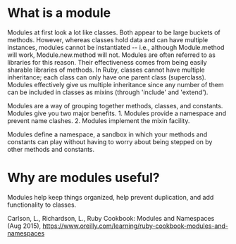 # What is a module
  Modules at first look a lot like classes. Both appear to be large buckets of methods. However, whereas classes hold data and can have multiple instances, modules cannot be instantiated -- i.e., although Module.method will work, Module.new.method will not. Modules are often referred to as libraries for this reason. Their effectiveness comes from being easily sharable libraries of methods. In Ruby, classes cannot have multiple inheritance; each class can only have one parent class (superclass). Modules effectively give us multiple inheritance since any number of them can be included in classes as mixins (through 'include' and 'extend'). 


  Modules are a way of grouping together methods, classes, and constants. Modules give you two major benefits.
    1. Modules provide a namespace and prevent name clashes.
    2. Modules implement the mixin facility.

  Modules define a namespace, a sandbox in which your methods and constants can play without having to worry about being stepped on by other methods and constants.

# Why are modules useful?
  Modules help keep things organized, help prevent duplication, and add functionality to classes.


Carlson, L., Richardson, L., Ruby Cookbook: Modules and Namespaces (Aug 2015), https://www.oreilly.com/learning/ruby-cookbook-modules-and-namespaces
